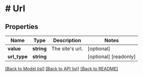 # # Url

## Properties

Name | Type | Description | Notes
------------ | ------------- | ------------- | -------------
**value** | **string** | The site&#39;s url. | [optional]
**url_type** | **string** |  | [optional] [readonly]

[[Back to Model list]](../../README.md#models) [[Back to API list]](../../README.md#endpoints) [[Back to README]](../../README.md)
